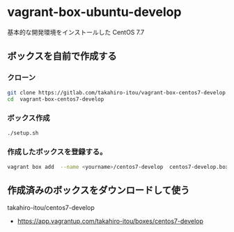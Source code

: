 # vagrant-box-ubuntu-develop

基本的な開発環境をインストールした CentOS 7.7

## ボックスを自前で作成する

### クローン

```bash
git clone https://gitlab.com/takahiro-itou/vagrant-box-centos7-develop.git
cd  vagrant-box-centos7-develop
```

### ボックス作成

```bash
./setup.sh
```

### 作成したボックスを登録する。

```bash
vagrant box add  --name <yourname>/centos7-develop  centos7-develop.box
```

## 作成済みのボックスをダウンロードして使う

takahiro-itou/centos7-develop
- https://app.vagrantup.com/takahiro-itou/boxes/centos7-develop

